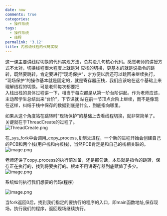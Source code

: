 ```yaml
---
date: now
comments: true
categories:
  - 操作系统
tags:
  - 操作系统
  - 线程
permalink: '3.12'
title: 内核级线程的代码实现
---
```

这一课主要讲线程切换的代码实现方法，总共没几句核心代码。感觉老师的讲授方式不太对，切换线程很大程度上就是对  应栈的切换，更基本的就是说指令的跳转，既然要跳转，肯定要进行“现场保护”，才方便以后还可以跳回来继续执行，  “现场保护”的操作基本就是固定的，就是寄存器压栈，我们应该站在这个基础上来理解线程的切换。可是老师每次都要把  
入栈出栈的具体过程讲一下，相当于每次都是从第一阶台阶讲起。作为老师应该，主动帮学生总结出来“台阶”，下节课就  站在前一节顶点台阶上继续，而不是像现在这样，纠结于栈中保存的数据到底是什么，到底指向哪里。  

如果从这个角度站在跳转时“现场保护”的基础上去看线程切换，就非常简单了。  
关键就在于ThreadCreate的过程了。  
![ThreadCreate.png](https://i.loli.net/2020/03/10/5Ooq7BvrRcaumMi.png)

在_sys_fork中会调用_copy_process,复制父进程，一个新的进程开始会创建自己的PCB和两个栈(用户栈和内核栈)，当然PCB肯定是和自己的栈相关联的。  
![image.png](https://i.loli.net/2020/03/10/H3PawGkSfyRJDOg.png)

老师还讲了copy_process的执行前准备，还是那句话，本质就是指令的跳转，保存正在执行的，找到将要执行的。根本不用讲寄存器到底赋值了多少。  
![image.png](https://i.loli.net/2020/03/10/2nDJspIATyx41Eg.png)

系统如何执行我们想要的代码(程序)

![image.png](https://i.loli.net/2020/03/10/2nDJspIATyx41Eg.png)

当fork返回0后，找到我们指定的要执行的程序的入口，即main函数地址,保存现场，执行我们的程序，返回现场继续执行。